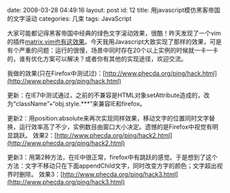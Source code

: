 date: 2008-03-28 04:49:16
layout: post
id: 12
title: 用javascript模仿黑客帝国的文字滚动
categories: 几束
tags: JavaScript

大家可能都记得黑客帝国中经典的绿色文字滚动效果，很酷！昨天发现了一个vim的插件[matrix.vim也有这效果](http://rizi.rizuo.com/e/4378)。今天我用Javascript大致实现了那样的效果，可是有个严重的问题：运行的很慢，场景中同时存在20个以上实例的时候就一卡一卡的，谁有优化方案可以解决？或者你有其他的实现途径，欢迎交流。

我做的效果(只在Firefox中测试过)：[http://www.phecda.org/ping/hack.html](http://www.phecda.org/ping/hack.html)

更新：在IE7中测试通过，之前的不兼容是HTML对象setAttribute造成的，改为“className”+“obj.style.***”来兼容IE和firefox。

更新2：用position:absolute来再次实现同样效果，移动文字的位置同时文字替换，运行效率高了不少，实例数目由窗口大小决定。遗憾的是Firefox中视觉有明显跳跃。
效果2：[http://www.phecda.org/ping/hack2.html](http://www.phecda.org/ping/hack2.html)

更新3：用第2种方法，在IE中很正常，firefox中有跳跃的感觉。于是想到了这个方法：文字不移动只在下面appendChild文字，同时改变方字的颜色；文字超出视界时删除。
效果3：[http://www.phecda.org/ping/hack3.html](http://www.phecda.org/ping/hack3.html)
